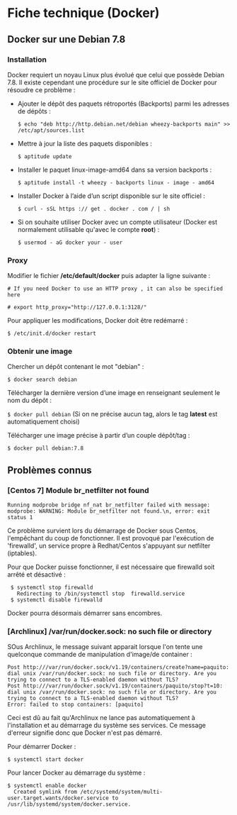 Fiche technique (Docker)
========================

Docker sur une Debian 7.8
-------------------------

### Installation

Docker requiert un noyau Linux plus évolué que celui que possède Debian 7.8. Il existe cependant une procédure sur le site officiel de Docker pour résoudre ce problème :

* Ajouter le dépôt des paquets rétroportés (Backports) parmi les adresses de dépôts :

    ```$ echo "deb http://http.debian.net/debian wheezy-backports main" >> /etc/apt/sources.list```
    
* Mettre à jour la liste des paquets disponibles :

    ```$ aptitude update```
    
* Installer le paquet linux-image-amd64 dans sa version backports :

    ```$ aptitude install -t wheezy - backports linux - image - amd64```

* Installer Docker à l’aide d’un script disponible sur le site officiel :

    ```$ curl - sSL https :// get . docker . com / | sh```

* Si on souhaite utiliser Docker avec un compte utilisateur (Docker est normalement utilisable qu'avec le compte **root**) :

    ```$ usermod - aG docker your - user```
    
### Proxy

Modifier le fichier **/etc/default/docker** puis adapter la ligne suivante :

```# If you need Docker to use an HTTP proxy , it can also be specified here```

```# export http_proxy="http://127.0.0.1:3128/"```

Pour appliquer les modifications, Docker doit être redémarré :

```$ /etc/init.d/docker restart```

### Obtenir une image

Chercher un dépôt contenant le mot "debian" :

```$ docker search debian```

Télécharger la dernière version d’une image en renseignant seulement le nom du dépôt :

```$ docker pull debian``` (Si on ne précise aucun tag, alors le tag **latest** est automatiquement choisi)

Télécharger une image précise à partir d’un couple dépôt/tag :

```$ docker pull debian:7.8```

Problèmes connus
----------------

### [Centos 7] Module br_netfilter not found

```Running modprobe bridge nf_nat br_netfilter failed with message: modprobe: WARNING: Module br_netfilter not found.\n, error: exit status 1```

Ce problème survient lors du démarrage de Docker sous Centos, l'empêchant du coup de fonctionner. Il est provoqué par l'exécution de 'firewalld', un service propre à Redhat/Centos s'appuyant sur netfilter (iptables).

Pour que Docker puisse fonctionner, il est nécessaire que firewalld soit arrêté et désactivé :

```
 $ systemctl stop firewalld
   Redirecting to /bin/systemctl stop  firewalld.service
 $ systemctl disable firewalld
```
Docker pourra désormais démarrer sans encombres.

### [Archlinux] /var/run/docker.sock: no such file or directory

SOus Archlinux, le message suivant apparait lorsque l'on tente une quelconque commande de manipulation d'image/de container :

```
Post http:///var/run/docker.sock/v1.19/containers/create?name=paquito: dial unix /var/run/docker.sock: no such file or directory. Are you trying to connect to a TLS-enabled daemon without TLS?
Post http:///var/run/docker.sock/v1.19/containers/paquito/stop?t=10: dial unix /var/run/docker.sock: no such file or directory. Are you trying to connect to a TLS-enabled daemon without TLS?
Error: failed to stop containers: [paquito]
```

Ceci est dû au fait qu'Archlinux ne lance pas automatiquement à l'installation et au démarrage du système ses services. Ce message d'erreur signifie donc que Docker n'est pas démarré.

Pour démarrer Docker :

```$ systemctl start docker```

Pour lancer Docker au démarrage du système :

```
$ systemctl enable docker
  Created symlink from /etc/systemd/system/multi-user.target.wants/docker.service to /usr/lib/systemd/system/docker.service.
```
